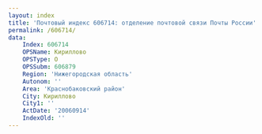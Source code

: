 ```yaml
---
layout: index
title: 'Почтовый индекс 606714: отделение почтовой связи Почты России'
permalink: /606714/
data:
    Index: 606714
    OPSName: Кириллово
    OPSType: О
    OPSSubm: 606879
    Region: 'Нижегородская область'
    Autonom: ''
    Area: 'Краснобаковский район'
    City: Кириллово
    City1: ''
    ActDate: '20060914'
    IndexOld: ''
---
```

